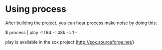 # Using process

After building the project, you can hear process make noise by doing this:

$ process | play -t f64 -r 48k -c 1 -

play is available in the sox project (http://sox.sourceforge.net/)